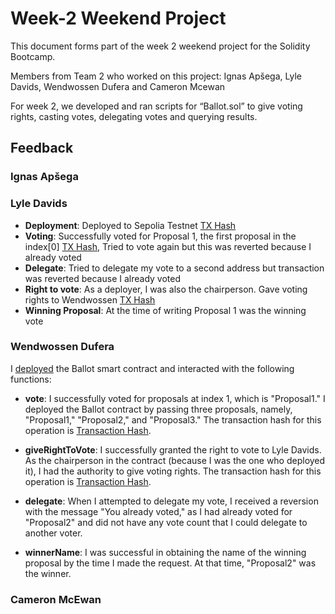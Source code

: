 # Week-2 Weekend Project

This document forms part of the week 2 weekend project for the Solidity Bootcamp. 

Members from Team 2 who worked on this project: Ignas Apšega, Lyle Davids, Wendwossen Dufera and Cameron Mcewan

For week 2, we developed and ran scripts for “Ballot.sol”  to give voting rights, casting votes, delegating votes and querying results. 

## Feedback

### Ignas Apšega

### Lyle Davids
* **Deployment**: Deployed to Sepolia Testnet [TX Hash](https://sepolia.etherscan.io/tx/0x1bb3af11b16cb3ed3b05d633cd0e4b8cc3c8b0f726c1c76701d3401262b2651d)
* **Voting**: Successfully voted for Proposal 1, the first proposal in the index[0] [TX Hash](https://sepolia.etherscan.io/tx/0x724009f96cbdb1d77ea187e94c69d5b794ff3e4e36beb8582b0dddd3e8a3a8d2), Tried to vote again but this was reverted because I already voted
* **Delegate**: Tried to delegate my vote to a second address but transaction was reverted because I already voted
* **Right to vote**: As a deployer, I was also the chairperson. Gave voting rights to Wendwossen [TX Hash](https://sepolia.etherscan.io/tx/0x79c9f36abe05e1912eae4acbecc657e2694de76763a6f1f5e4489158dd0448ef)
* **Winning Proposal**: At the time of writing Proposal 1 was the winning vote

### Wendwossen Dufera
I [deployed](https://sepolia.etherscan.io/tx/0xe9d30b7f1a079bedccc1beec13496f4cc62606f344decba2d66ca7900fe5f060) the Ballot smart contract and interacted with the following functions:


- **vote**: I successfully voted for proposals at index 1, which is "Proposal1." I deployed the Ballot contract by passing three proposals, namely, "Proposal1," "Proposal2," and "Proposal3." The transaction hash for this operation is [Transaction Hash](https://sepolia.etherscan.io/tx/0x533f3e3a9a4770ea66590f04e9741ef622f945c2405c1b1d3ba17aa216100cb3).

- **giveRightToVote**: I successfully granted the right to vote to Lyle Davids. As the chairperson in the contract (because I was the one who deployed it), I had the authority to give voting rights. The transaction hash for this operation is [Transaction Hash](https://sepolia.etherscan.io/tx/0xf5651e7f5cb0287ac9814a714484f1c588d2baa2e58d64293b5aab338d4d64f6).

- **delegate**: When I attempted to delegate my vote, I received a reversion with the message "You already voted," as I had already voted for "Proposal2" and did not have any vote count that I could delegate to another voter.

- **winnerName**: I was successful in obtaining the name of the winning proposal by the time I made the request. At that time, "Proposal2" was the winner.

### Cameron McEwan
